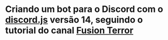 # Criando um bot para o Discord com o [discord.js](https://discord.js.org/#/) versão 14, seguindo o tutorial do canal [Fusion Terror](https://www.youtube.com/c/FusionTerror)
